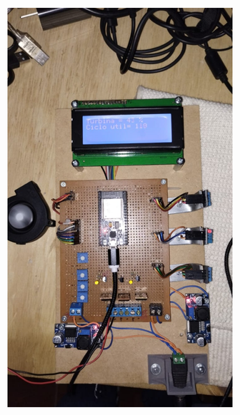 ![image](https://github.com/ISPC-TST-CONTROL-Y-SERVICIOS/proyecto-1-grupo-1/blob/main/ScreenShots/cap1.jpg)
